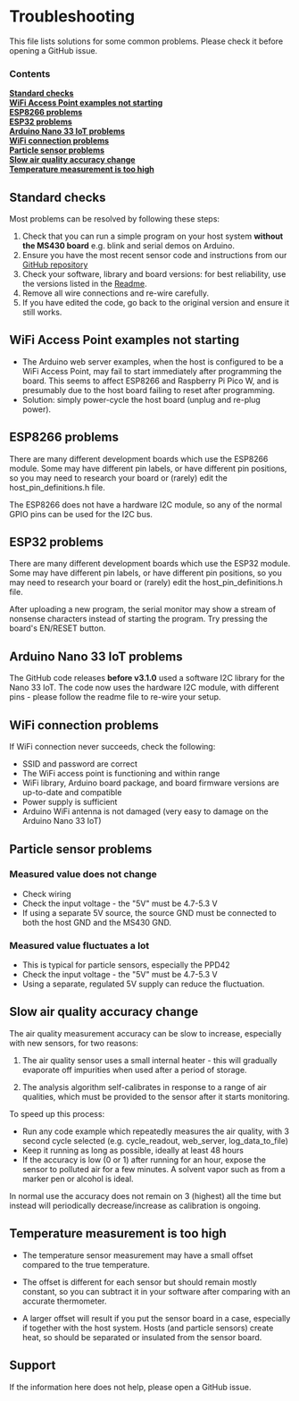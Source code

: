 # Troubleshooting

<!-- PLEASE NOTE: this document is formatted in Markdown and is best read using a suitable viewer -->

This file lists solutions for some common problems. Please check it before opening a GitHub issue.

### Contents
**[Standard checks](#standard-checks)**<br>
**[WiFi Access Point examples not starting](#wifi-access-point-examples-not-starting)**<br>
**[ESP8266 problems](#esp8266-problems)**<br>
**[ESP32 problems](#esp32-problems)**<br>
**[Arduino Nano 33 IoT problems](#arduino-nano-33-iot-problems)**<br>
**[WiFi connection problems](#wifi-connection-problems)**<br>
**[Particle sensor problems](#particle-sensor-problems)**<br>
**[Slow air quality accuracy change](#slow-air-quality-accuracy-change)**<br>
**[Temperature measurement is too high](#temperature-measurement-is-too-high)**<br>


## Standard checks

Most problems can be resolved by following these steps:

1. Check that you can run a simple program on your host system **without the MS430 board** e.g. blink and serial demos on Arduino.
2. Ensure you have the most recent sensor code and instructions from our [GitHub repository](https://www.github.com/metriful/sensor)
3. Check your software, library and board versions: for best reliability, use the versions listed in the [Readme](README.md#library-and-software-versions).
4. Remove all wire connections and re-wire carefully.
5. If you have edited the code, go back to the original version and ensure it still works.


## WiFi Access Point examples not starting

* The Arduino web server examples, when the host is configured to be a WiFi Access Point, may fail to start immediately after programming the board. This seems to affect ESP8266 and Raspberry Pi Pico W, and is presumably due to the host board failing to reset after programming.
* Solution: simply power-cycle the host board (unplug and re-plug power).


## ESP8266 problems

There are many different development boards which use the ESP8266 module. Some may have different pin labels, or have different pin positions, so you may need to research your board or (rarely) edit the host_pin_definitions.h file.

The ESP8266 does not have a hardware I2C module, so any of the normal GPIO pins can be used for the I2C bus. 


## ESP32 problems

There are many different development boards which use the ESP32 module. Some may have different pin labels, or have different pin positions, so you may need to research your board or (rarely) edit the host_pin_definitions.h file.

After uploading a new program, the serial monitor may show a stream of nonsense characters instead of starting the program. Try pressing the board's EN/RESET button.


## Arduino Nano 33 IoT problems

The GitHub code releases **before v3.1.0** used a software I2C library for the Nano 33 IoT. The code now uses the hardware I2C module, with different pins - please follow the readme file to re-wire your setup.


## WiFi connection problems

If WiFi connection never succeeds, check the following:
* SSID and password are correct
* The WiFi access point is functioning and within range
* WiFi library, Arduino board package, and board firmware versions are up-to-date and compatible
* Power supply is sufficient
* Arduino WiFi antenna is not damaged (very easy to damage on the Arduino Nano 33 IoT)


## Particle sensor problems

### Measured value does not change
* Check wiring 
* Check the input voltage - the "5V" must be 4.7-5.3 V
* If using a separate 5V source, the source GND must be connected to both the host GND and the MS430 GND.

### Measured value fluctuates a lot
* This is typical for particle sensors, especially the PPD42
* Check the input voltage - the "5V" must be 4.7-5.3 V
* Using a separate, regulated 5V supply can reduce the fluctuation.


## Slow air quality accuracy change

The air quality measurement accuracy can be slow to increase, especially with new sensors, for two reasons:

1. The air quality sensor uses a small internal heater - this will gradually evaporate off impurities when used after a period of storage. 

2. The analysis algorithm self-calibrates in response to a range of air qualities, which must be provided to the sensor after it starts monitoring.

To speed up this process:

* Run any code example which repeatedly measures the air quality, with 3 second cycle selected (e.g. cycle_readout, web_server, log_data_to_file)
* Keep it running as long as possible, ideally at least 48 hours
* If the accuracy is low (0 or 1) after running for an hour, expose the sensor to polluted air for a few minutes. A solvent vapor such as from a marker pen or alcohol is ideal.

In normal use the accuracy does not remain on 3 (highest) all the time but instead will periodically decrease/increase as calibration is ongoing.


## Temperature measurement is too high

* The temperature sensor measurement may have a small offset compared to the true temperature.

* The offset is different for each sensor but should remain mostly constant, so you can subtract it in your software after comparing with an accurate thermometer.

* A larger offset will result if you put the sensor board in a case, especially if together with the host system. Hosts (and particle sensors) create heat, so should be separated or insulated from the sensor board. 



## Support

If the information here does not help, please open a GitHub issue.

